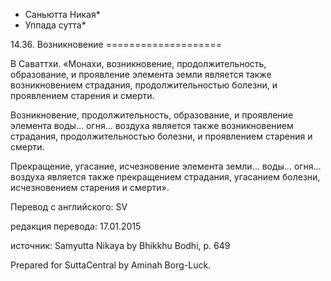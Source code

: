 * Саньютта Никая*
* Уппада сутта*

14\.36\. Возникновение
\=\=\=\=\=\=\=\=\=\=\=\=\=\=\=\=\=\=\=\=

В Саваттхи\. «Монахи, возникновение, продолжительность, образование, и проявление элемента земли является также возникновением страдания, продолжительностью болезни, и проявлением старения и смерти\.

Возникновение, продолжительность, образование, и проявление элемента воды… огня… воздуха является также возникновением страдания, продолжительностью болезни, и проявлением старения и смерти\.

Прекращение, угасание, исчезновение элемента земли… воды… огня… воздуха является также прекращением страдания, угасанием болезни, исчезновением старения и смерти»\.

Перевод с английского: SV

редакция перевода: 17\.01\.2015

источник: Samyutta Nikaya by Bhikkhu Bodhi, p\. 649

Prepared for SuttaCentral by Aminah Borg\-Luck\.